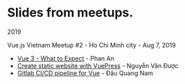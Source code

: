 # Slides from meetups.

2019

Vue.js Vietnam Meetup #2 - Ho Chi Minh city - Aug 7, 2019

- [Vue 3 - What to Expect](https://slides.com/phanan/vue-3-what-to-expect/fullscreen#) - Phan An
- [Create static website with VuePress](https://vuepress-slide.12bit.vn/) - Nguyễn Văn Được
- [Gitlab CI/CD pipeline for Vue](https://slides.com/namdau/gitlab-ci-cd-pipeline-for-vue/fullscreen#/) - Đậu Quang Nam